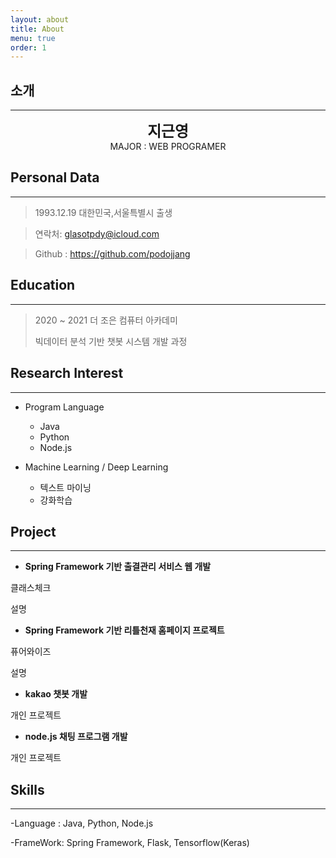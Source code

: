 ```yaml
---
layout: about
title: About
menu: true
order: 1
---
```


## 소개

* * *
<center>
<span style=
"font-size:170%;
font-weight:bold">
지근영
</span>
</center>

<center>MAJOR : WEB PROGRAMER</center>

<!-- <center>Korean University</center>

<center>145, Anam-ro, Seongbuk-gu, Seoul, Republic of Korea</center> -->

## Personal Data
---
> 1993.12.19 대한민국,서울특별시 출생

> 연락처: glasotpdy@icloud.com

> Github : <a href="https://github.com/khw11044">https://github.com/podojjang</a>


## Education
---
> 2020 ~ 2021 더 조은 컴퓨터 아카데미
>
> 빅데이터 분석 기반 챗봇 시스템 개발 과정


## Research Interest
---

* Program Language
    + Java
    + Python
    + Node.js

* Machine Learning / Deep Learning
    + 텍스트 마이닝
    + 강화학습

## Project
---

* **Spring Framework 기반 출결관리 서비스 웹 개발**

클래스체크

설명

* **Spring Framework 기반 리틀천재 홈페이지 프로젝트**

퓨어와이즈

설명

* **kakao 챗봇 개발**

개인 프로젝트

* **node.js 채팅 프로그램 개발**

개인 프로젝트

## Skills
---
-Language : Java, Python, Node.js

-FrameWork: Spring Framework, Flask, Tensorflow(Keras)